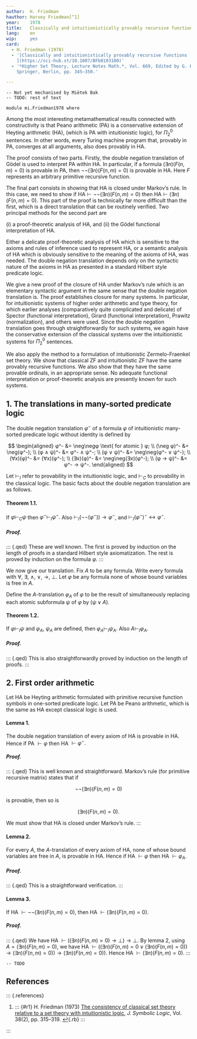 ```yaml
---
author:  H. Friedman
hauthor: Harvey Friedman[^1]
year:    1978
title:   Classically and intuitionistically provably recursive functions
lang:    en
wip:     yes
card:
  - H. Friedman (1978)
  - '[Classically and intuitionistically provably recursive functions
    ](https://sci-hub.st/10.1007/BFb0103100)'
  - '*Higher Set Theory, Lecture Notes Math.*, Vol. 669, Edited by G. H. Müller and D. S. Scott,
    Springer, Berlin, pp. 345–350.'

---
```


```
-- Not yet mechanised by Miëtek Bak
-- TODO: rest of text

module mi.Friedman1978 where
```

Among the most interesting metamathematical results connected with constructivity is that Peano
arithmetic (PA) is a conservative extension of Heyting arithmetic (HA), (which is PA with
intuitionistic logic), for $Π^0_2$ sentences.  In other words, every Turing machine program that,
provably in PA, converges at all arguments, also does provably in HA.

The proof consists of two parts.  Firstly, the double negation translation of Gödel is used to
interpret PA within HA.  In particular, if a formula $(∃n)$$(F(n,m) = 0)$ is provable in PA, then
$\neg\neg(∃n)$$(F(n,m) = 0)$ is provable in HA.  Here $F$ represents an arbitrary primitive
recursive function.

The final part consists in showing that HA is closed under Markov’s rule.  In this case, we need to
show if $\text{HA} ⊢ \neg\neg(∃n)$$(F(n,m) = 0)$ then $\text{HA} ⊢ (∃n)(F(n,m) = 0).$  This part of
the proof is technically far more difficult than the first, which is a direct translation that can be
routinely verified.  Two principal methods for the second part are

(i)   a proof-theoretic analysis of HA, and
(ii)  the Gödel functional interpretation of HA.

Either a delicate proof-theoretic analysis of HA which is sensitive to the axioms and rules of
inference used to represent HA, or a semantic analysis of HA which is obviously sensitive to the
meaning of the axioms of HA, was needed.  The double negation translation depends only on the
syntactic nature of the axioms in HA as presented in a standard Hilbert style predicate logic.

We give a new proof of the closure of HA under Markov’s rule which is an elementary syntactic
argument in the same sense that the double negation translation is.  The proof establishes closure
for many systems.  In particular, for intuitionistic systems of higher order arithmetic and type
theory, for which earlier analyses (comparatively quite complicated and delicate) of Spector
(functional interpretation), Girard (functional interpretation), Prawitz (normalization), and others
were used.  Since the double negation translation goes through straightforwardly for such systems,
we again have the conservative extension of the classical systems over the intuitionistic systems
for $Π^0_2$ sentences.

We also apply the method to a formulation of intuitionistic Zermelo-Fraenkel set theory.  We show
that classical ZF and intuitionistic ZF have the same provably recursive functions.  We also show
that they have the same provable ordinals, in an appropriate sense.  No adequate functional
interpretation or proof-theoretic analysis are presently known for such systems.


## 1.  The translations in many-sorted predicate logic

The double negation translation $φ^-$ of a formula $φ$ of intuitionistic many-sorted predicate logic
without identity is defined by

$$
\begin{aligned}
  φ^-        &= \neg\negφ \text{ for atomic } φ; \\
  (\neg φ)^- &= \neg(φ^-); \\
  (φ ∧ ψ)^-  &= φ^- ∧ ψ^-; \\
  (φ ∨ ψ)^-  &= \neg\neg(φ^- ∨ ψ^-); \\
  (∀x)(φ)^-  &= (∀x)(φ^-); \\
  (∃x)(φ)^-  &= \neg\neg(∃x)(φ^-); \\
  (φ → ψ)^- &= φ^- → ψ^-.
\end{aligned}
$$

Let $⊢_I$ refer to provability in the intuitionistic logic, and $⊢_C$ to provability in the
classical logic.  The basic facts about the double negation translation are as follows.


#### Theorem 1.1.

If $φ ⊢_C ψ$ then $φ^- ⊢_I ψ^-.$  Also $⊢_I (\neg\neg(φ^-)) → φ^-$, and $⊢_I (φ^-)^- ↔ φ^-.$

##### Proof.

::: {.qed}
These are well known.  The first is proved by induction on the length of proofs in a standard
Hilbert style axiomatization.  The rest is proved by induction on the formula $φ.$
:::

We now give our translation.  Fix $A$ to be any formula.  Write every formula with $∀,$ $∃,$ $∧,$
$∨,$ $→,$ $\bot.$  Let $φ$ be any formula none of whose bound variables is free in $A.$

Define the $A$-translation $φ_A$ of $φ$ to be the result of simultaneously replacing each atomic
subformula $ψ$ of $φ$ by $(ψ ∨ A)$.


#### Theorem 1.2.

If $φ ⊢_I ψ$ and $φ_A,$ $ψ_A$ are defined, then $φ_A ⊢_I ψ_A.$  Also $A ⊢_I φ_A.$

##### Proof.

::: {.qed}
This is also straightforwardly proved by induction on the length of proofs.
:::


## 2.  First order arithmetic

Let HA be Heyting arithmetic formulated with primitive recursive function symbols in one-sorted
predicate logic.  Let PA be Peano arithmetic, which is the same as HA except classical logic is
used.


#### Lemma 1.

The double negation translation of every axiom of HA is provable in HA.  Hence if PA $⊢ φ$ then HA
$⊢ φ^-.$

##### Proof.

::: {.qed}
This is well known and straightforward.  Markov’s rule (for primitive recursive matrix) states that
if

$$\neg\neg(∃n)(F(n,m) = 0)$$

is provable, then so is

$$(∃n)(F(n,m) = 0).$$

We must show that HA is closed under Markov’s rule.
:::


#### Lemma 2.

For every $A$, the $A$-translation of every axiom of HA, none of whose bound variables are free in
$A$, is provable in HA.  Hence if HA $⊢ φ$ then HA $⊢ φ_A$.

##### Proof.

::: {.qed}
This is a straightforward verification.
:::


#### Lemma 3.

If HA $⊢ \neg\neg(∃n)(F(n,m) = 0),$ then HA $⊢ (∃n)(F(n,m) = 0).$

##### Proof.

::: {.qed}
We have HA $⊢ ((∃n)$$(F(n,m) = 0) → \bot) → \bot.$  By lemma 2, using $A = (∃n)$$(F(n,m) = 0),$ we
have HA $⊢ ((∃n)$$(F(n,m) = 0 ∨ (∃n)$$(F(n,m) = 0)) → (∃n)$$(F(n,m) = 0)) → (∃n)$$(F(n,m) = 0)).$
Hence HA $⊢ (∃n)$$(F(n,m) = 0).$
:::

```
-- TODO
```


## References

::: {.references}

1.  ::: {#r1}
    H. Friedman (1973) [The consistency of classical set theory relative to a set theory with
    intuitionistic logic](https://sci-hub.st/10.2307/2272068),
    *J. Symbolic Logic*, Vol. 38(2), pp. 315–319. [↩](#rr6){.rb}
    :::

:::

[^1]:  This research was partially supported by NSF grant MCS 77-01638.  The results were obtained
       in February, 1977.
